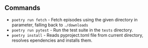## Commands

* `poetry run fetch` - Fetch episodes using the given directory in parameter, falling back to `./downloads`
* `poetry run pytest` - Run the test suite in the `tests` directory.
* `poetry install` - Reads pyproject.toml file from current directory, resolves ependencies and installs them.

